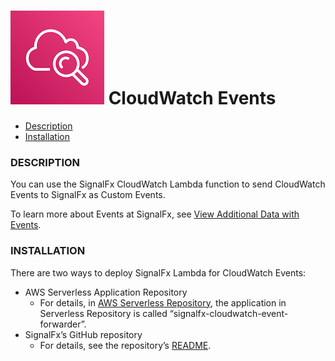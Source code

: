# ![](./img/integration_cloudwatchevents.png) CloudWatch Events

- [Description](#description)
- [Installation](#installation)

### DESCRIPTION

You can use the SignalFx CloudWatch Lambda function to send CloudWatch Events to SignalFx as Custom Events.

To learn more about Events at SignalFx, see [View Additional Data with Events](https://docs.signalfx.com/en/latest/detect-alert/events-intro.html).

### INSTALLATION

There are two ways to deploy SignalFx Lambda for CloudWatch Events:

* AWS Serverless Application Repository
  * For details, in [AWS Serverless Repository](https://console.aws.amazon.com/serverlessrepo/home#/available-applications), the application in Serverless Repository is called “signalfx-cloudwatch-event-forwarder”.
* SignalFx’s GitHub repository
  * For details, see the repository’s [README](https://github.com/signalfx/cloudwatch-event-forwarder/blob/master/README.md).
